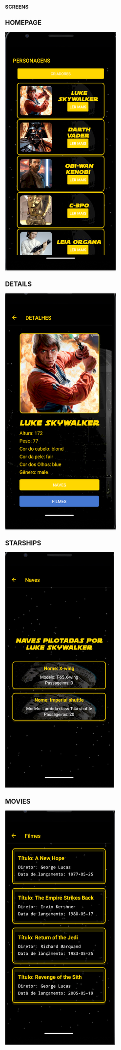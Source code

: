 ### SCREENS

## HOMEPAGE
![CENA1](/readmeimg/image.png)
## DETAILS
![CENA2](/readmeimg/Capturar.PNG)
## STARSHIPS
![CENA3](/readmeimg/Capturar2.PNG)
## MOVIES
![CENA4](/readmeimg/Capturar3.PNG)

